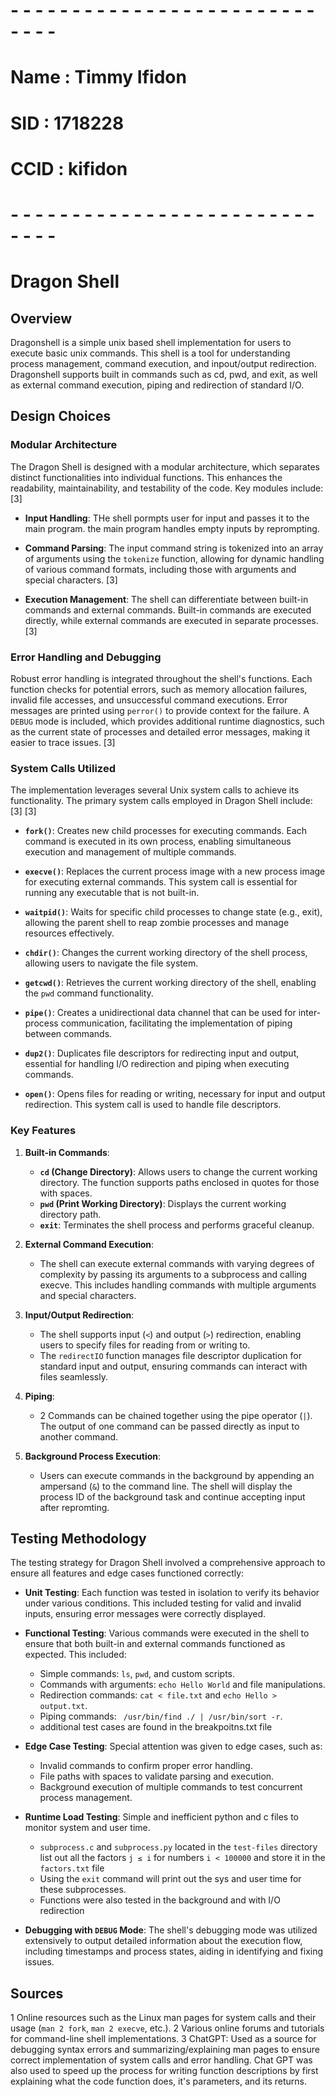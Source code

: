 # - - - - - - - - - - - - - - - - - - - - - - - - - - - - -
# Name : Timmy Ifidon
# SID : 1718228
# CCID : kifidon
# - - - - - - - - - - - - - - - - - - - - - - - - - - - - -

# Dragon Shell

## Overview
Dragonshell is a simple unix based shell implementation for users to execute basic unix commands. This shell is a tool for understanding process management, command execution, and inpout/output redirection. Dragonshell supports built in commands such as cd, pwd, and exit, as well as external command execution, piping and redirection of standard I/O.

## Design Choices

### Modular Architecture

The Dragon Shell is designed with a modular architecture, which separates distinct functionalities into individual functions. This enhances the readability, maintainability, and testability of the code. Key modules include: [3]

- **Input Handling**: THe shell pormpts user for input and passes it to the main program. the main program handles empty inputs by reprompting.
  
- **Command Parsing**: The input command string is tokenized into an array of arguments using the `tokenize` function, allowing for dynamic handling of various command formats, including those with arguments and special characters. [3]

- **Execution Management**: The shell can differentiate between built-in commands and external commands. Built-in commands are executed directly, while external commands are executed in separate processes. [3]

### Error Handling and Debugging

Robust error handling is integrated throughout the shell's functions. Each function checks for potential errors, such as memory allocation failures, invalid file accesses, and unsuccessful command executions. Error messages are printed using `perror()` to provide context for the failure. A `DEBUG` mode is included, which provides additional runtime diagnostics, such as the current state of processes and detailed error messages, making it easier to trace issues. [3]

### System Calls Utilized

The implementation leverages several Unix system calls to achieve its functionality. The primary system calls employed in Dragon Shell include: [3] [3]

- **`fork()`**: Creates new child processes for executing commands. Each command is executed in its own process, enabling simultaneous execution and management of multiple commands.
  
- **`execve()`**: Replaces the current process image with a new process image for executing external commands. This system call is essential for running any executable that is not built-in.
  
- **`waitpid()`**: Waits for specific child processes to change state (e.g., exit), allowing the parent shell to reap zombie processes and manage resources effectively.
  
- **`chdir()`**: Changes the current working directory of the shell process, allowing users to navigate the file system.
  
- **`getcwd()`**: Retrieves the current working directory of the shell, enabling the `pwd` command functionality.
  
- **`pipe()`**: Creates a unidirectional data channel that can be used for inter-process communication, facilitating the implementation of piping between commands.
  
- **`dup2()`**: Duplicates file descriptors for redirecting input and output, essential for handling I/O redirection and piping when executing commands.
  
- **`open()`**: Opens files for reading or writing, necessary for input and output redirection. This system call is used to handle file descriptors.

### Key Features

1. **Built-in Commands**:
   - **`cd` (Change Directory)**: Allows users to change the current working directory. The function supports paths enclosed in quotes for those with spaces.
   - **`pwd` (Print Working Directory)**: Displays the current working directory path.
   - **`exit`**: Terminates the shell process and performs graceful cleanup.

2. **External Command Execution**:
   - The shell can execute external commands with varying degrees of complexity by passing its arguments to a subprocess and calling execve. This includes handling commands with multiple arguments and special characters.

3. **Input/Output Redirection**:
   - The shell supports input (`<`) and output (`>`) redirection, enabling users to specify files for reading from or writing to.
   - The `redirectIO` function manages file descriptor duplication for standard input and output, ensuring commands can interact with files seamlessly.

4. **Piping**:
   - 2 Commands can be chained together using the pipe operator (`|`). The output of one command can be passed directly as input to another command.


3. **Background Process Execution**:
   - Users can execute commands in the background by appending an ampersand (`&`) to the command line. The shell will display the process ID of the background task and continue accepting input after repromting.

## Testing Methodology

The testing strategy for Dragon Shell involved a comprehensive approach to ensure all features and edge cases functioned correctly:

- **Unit Testing**: Each function was tested in isolation to verify its behavior under various conditions. This included testing for valid and invalid inputs, ensuring error messages were correctly displayed.


- **Functional Testing**: Various commands were executed in the shell to ensure that both built-in and external commands functioned as expected. This included:
  - Simple commands: `ls`, `pwd`, and custom scripts.
  - Commands with arguments: `echo Hello World` and file manipulations.
  - Redirection commands: `cat < file.txt` and `echo Hello > output.txt`.
  - Piping commands: ` /usr/bin/find ./ | /usr/bin/sort -r`.
  - additional test cases are found in the breakpoitns.txt file

- **Edge Case Testing**: Special attention was given to edge cases, such as:
  - Invalid commands to confirm proper error handling.
  - File paths with spaces to validate parsing and execution.
  - Background execution of multiple commands to test concurrent process management.

- **Runtime Load Testing**: Simple and inefficient python and c files to monitor system and user time.
  - `subprocess.c` and `subprocess.py` located in the `test-files` directory list out all the factors `j ≤ i` for numbers `i < 100000` and  store it in the `factors.txt` file
  - Using the `exit` command will print out the sys and user time for these subprocesses.
  - Functions were also tested in the background and with I/O redirection

- **Debugging with `DEBUG` Mode**: The shell's debugging mode was utilized extensively to output detailed information about the execution flow, including timestamps and process states, aiding in identifying and fixing issues.

## Sources

1 Online resources such as the Linux man pages for system calls and their usage (`man 2 fork`, `man 2 execve`, etc.).
2 Various online forums and tutorials for command-line shell implementations.
3 ChatGPT: Used as a source for debugging syntax errors and summarizing/explaining man pages to ensure correct implementation of system calls and error handling. Chat GPT was also used to speed up the process for writing function descriptions by first explaining what the 
code function does, it's parameters, and its returns.
